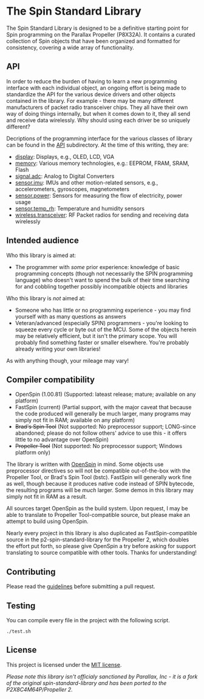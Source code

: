 # The Spin Standard Library

The Spin Standard Library is designed to be a definitive starting point for Spin programming on the Parallax Propeller (P8X32A). It contains a
curated collection of Spin objects that have been organized and formatted for consistency, covering a wide array of functionality.

## API

In order to reduce the burden of having to learn a new programming interface with each individual object, an ongoing effort is being made to standardize the API for the various device drivers and other objects contained in the library. For example - there may be many different manufacturers of packet radio transceiver chips. They all have their own way of doing things internally, but when it comes down to it, they all send and receive data wirelessly. Why should using each driver be so uniquely different?

Decriptions of the programming interface for the various classes of library can be found in the [API](api) subdirectory.
At the time of this writing, they are:
* [display](api/display.md): Displays, e.g., OLED, LCD, VGA
* [memory](api/memory.md): Various memory technologies, e.g.: EEPROM, FRAM, SRAM, Flash
* [signal.adc](api/signal.adc.md): Analog to Digital Converters
* [sensor.imu](api/sensor.imu.md): IMUs and other motion-related sensors, e.g., accelerometers, gyroscopes, magnetometers
* [sensor.power](api/sensor.power.md): Sensors for measuring the flow of electricity, power usage
* [sensor.temp_rh](api/sensor.temp_rh.md): Temperature and humidity sensors
* [wireless.transceiver](api/wireless.transceiver.md): RF Packet radios for sending and receiving data wirelessly


## Intended audience

Who this library is aimed at:
* The programmer with _some_ prior experience: knowledge of basic programming concepts (though not necessarily the SPIN programming language) who doesn't want to spend the bulk of their time searching for and cobbling together possibly incompatible objects and libraries

Who this library is _not_ aimed at:
* Someone who has little or no programming experience - you may find yourself with as many questions as answers
* Veteran/advanced (especially SPIN) programmers - you're looking to squeeze every cycle or byte out of the MCU. Some of the objects herein may be relatively efficient, but it isn't the primary scope. You will probably find something faster or smaller elsewhere. You're probably already writing your own libraries!

As with anything though, your mileage may vary!

## Compiler compatibility

- OpenSpin (1.00.81) (Supported: lateast release; mature; available on any platform)
- FastSpin (current) (Partial support, with the major caveat that because the code produced will generally be much larger, many programs may simply not fit in RAM; available on any platform)
- ~~Brad's Spin Tool~~ (Not supported: No preprocessor support; LONG-since abandoned; please do not follow others' advice to use this - it offers little to no advantage over OpenSpin)
- ~~Propeller Tool~~ (Not supported: No preprocessor support; Windows platform only)

The library is written with [OpenSpin](https://github.com/parallaxinc/OpenSpin) in mind. Some objects use preprocessor directives so will not be compatible out-of-the-box with the Propeller Tool, or Brad's Spin Tool (bstc). FastSpin will generally work fine as well, though because it produces native code instead of SPIN bytecode, the resulting programs will be *much* larger. Some demos in this library may simply not fit in RAM as a result.

All sources target OpenSpin as the build system. Upon request, I may be able to translate to Propeller Tool-compatible source, but please make an attempt to build using OpenSpin.

Nearly every project in this library is also duplicated as FastSpin-compatible source in the p2-spin-standard-library for the Propeller 2, which doubles the effort put forth, so please give OpenSpin a try before asking for support translating to source compatible with other tools. Thanks for understanding!

## Contributing

Please read the [guidelines](CONTRIBUTING.md) before submitting a pull request.

## Testing

You can compile every file in the project with the following script.

    ./test.sh

## License

This project is licensed under the [MIT license](LICENSE).

*Please note this library isn't officialy sanctioned by Parallax, Inc - it is a fork of the original spin-standard-library and has been ported to the P2X8C4M64P/Propeller 2.*
